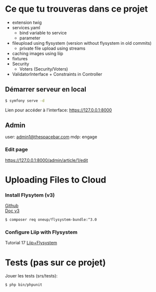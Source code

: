 # Ce que tu trouveras dans ce projet
* extension twig
* services.yaml
  * bind variable to service
  * parameter
* fileupload using flysystem (version without flysystem in old commits)
  * private file upload using streams
* caching images using liip
* fixtures
* Security 
  * Voters (Security/Voters)
* ValidatorInterface + Constraints in Controller 

## Démarrer serveur en local
```bash
$ symfony serve -d
```
Lien pour accéder à l'interface: https://127.0.0.1:8000

## Admin
user: admin1@thespacebar.com
mdp: engage
### Edit page
https://127.0.0.1:8000/admin/article/1/edit

# Uploading Files to Cloud 

### Install Flysytem (v3)
[Github][2]  
[Doc v3][3]
```bash
$ composer req oneup/flysystem-bundle:^3.0
```

### Configure Liip with Flysystem
Tutorial 17
[Liip+Flysystem][4]

# Tests (pas sur ce projet)
Jouer les tests (srs/tests):

```bash
$ php bin/phpunit
```

[1]: https://example.com
[2]: https://github.com/1up-lab/OneupFlysystemBundle
[3]: https://github.com/1up-lab/OneupFlysystemBundle/blob/release/3.x/Resources/doc/index.md
[4]: https://symfony.com/bundles/LiipImagineBundle/current/data-loader/flysystem.html